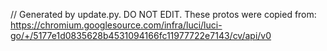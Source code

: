 // Generated by update.py. DO NOT EDIT.
These protos were copied from:
https://chromium.googlesource.com/infra/luci/luci-go/+/5177e1d0835628b4531094166fc11977722e7143/cv/api/v0
